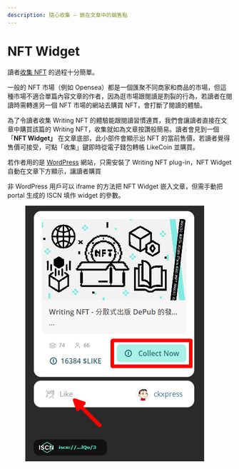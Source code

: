 ```yaml
---
description: 隨心收集 – 嵌在文章中的銷售點
---
```


# NFT Widget

讀者[收集 NFT](collect-writing-nft.md) 的過程十分簡單。

一般的 NFT 市場（例如 Opensea）都是一個匯聚不同商家和商品的市場，但這種市場不適合單篇內容文章的作者，因為逛市場跟閱讀是割裂的行為，若讀者在閱讀時需轉進另一個 NFT 市場的網站去購買 NFT，會打斷了閱讀的體驗。

為了令讀者收集 Writing NFT 的體驗能跟閱讀習慣連貫，我們會讓讀者直接在文章中購買該篇的 Writing NFT，收集就如為文章按讚般簡易。讀者會見到一個 「**NFT Widget」** 在文章底部，此小部件會顯示出 NFT 的當前售價，若讀者覺得售價可接受，可點「收集」鍵即時從電子錢包轉帳 LikeCoin 並購買。

若作者用的是 [WordPress](writing-nft-wordpress-plugin.md) 網站，只需安裝了 Writing NFT plug-in，NFT Widget 自動在文章下方顯示，讓讀者購買

非 WordPress 用戶可以 iframe 的方法把 NFT Widget 嵌入文章，但需手動把 portal 生成的 ISCN 填作 widget 的參數。

<figure><img src="../../.gitbook/assets/LikeCoin button with Writing NFT.png" alt=""><figcaption></figcaption></figure>
